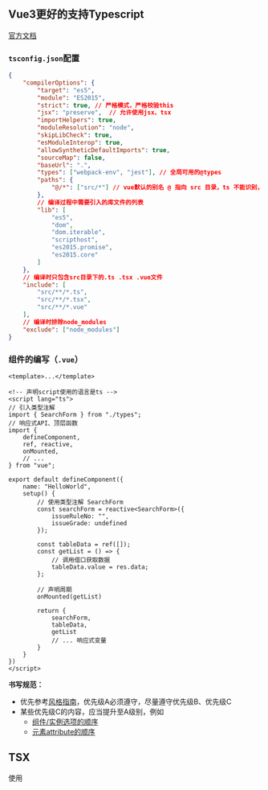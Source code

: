 ## Vue3更好的支持Typescript
[官方文档](https://www.javascriptc.com/vue3js/guide/typescript-support.html)

### `tsconfig.json`配置
```json
{
    "compilerOptions": {
        "target": "es5",
        "module": "ES2015",
        "strict": true, // 严格模式，严格校验this
        "jsx": "preserve",  // 允许使用jsx、tsx
        "importHelpers": true,
        "moduleResolution": "node",
        "skipLibCheck": true,
        "esModuleInterop": true,
        "allowSyntheticDefaultImports": true,
        "sourceMap": false,
        "baseUrl": ".",
        "types": ["webpack-env", "jest"], // 全局可用的@types
        "paths": {
            "@/*": ["src/*"] // vue默认的别名 @ 指向 src 目录，ts 不能识别，设置 paths 设置正确的路径
        },
        // 编译过程中需要引入的库文件的列表
        "lib": [
            "es5",
            "dom",
            "dom.iterable",
            "scripthost",
            "es2015.promise",
            "es2015.core"
        ]
    },
    // 编译时只包含src目录下的.ts .tsx .vue文件
    "include": [
        "src/**/*.ts",
        "src/**/*.tsx",
        "src/**/*.vue"
    ],
    // 编译时排除node_modules
    "exclude": ["node_modules"]
}
```

### 组件的编写（`.vue`）
```vue
<template>...</template>

<!-- 声明script使用的语言是ts -->
<script lang="ts">
// 引入类型注解
import { SearchForm } from "./types";
// 响应式API、顶层函数
import {
    defineComponent,
    ref, reactive,
    onMounted,
    // ...
} from "vue";

export default defineComponent({
    name: "HelloWorld",
    setup() {
        // 使用类型注解 SearchForm
        const searchForm = reactive<SearchForm>({
            issueRuleNo: "",
            issueGrade: undefined
        });

        const tableData = ref([]);
        const getList = () => {
            // 调用借口获取数据
            tableData.value = res.data;
        };

        // 声明周期
        onMounted(getList)

        return {
            searchForm,
            tableData,
            getList
            // ... 响应式变量
        }
    }
})
</script>
```
**书写规范：**

+ 优先参考[风格指南](https://v3.cn.vuejs.org/style-guide/)，优先级A必须遵守，尽量遵守优先级B、优先级C
+ 某些优先级C的内容，应当提升至A级别，例如
  + [组件/实例选项的顺序](https://v3.cn.vuejs.org/style-guide/#%E7%BB%84%E4%BB%B6-%E5%AE%9E%E4%BE%8B%E9%80%89%E9%A1%B9%E7%9A%84%E9%A1%BA%E5%BA%8F%E6%8E%A8%E8%8D%90)
  + [元素attribute的顺序](https://v3.cn.vuejs.org/style-guide/#%E5%85%83%E7%B4%A0-attribute-%E7%9A%84%E9%A1%BA%E5%BA%8F%E6%8E%A8%E8%8D%90)

## TSX
使用
